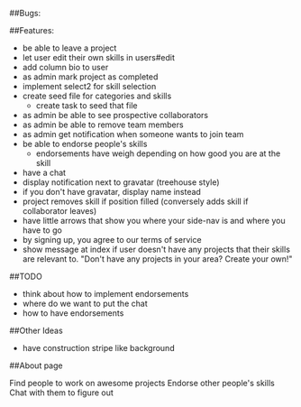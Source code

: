 ##Bugs:

##Features:

- be able to leave a project 
- let user edit their own skills in users#edit
- add column bio to user
- as admin mark project as completed
- implement select2 for skill selection
- create seed file for categories and skills
  - create task to seed that file 
- as admin be able to see prospective collaborators
- as admin be able to remove team members
- as admin get notification when someone wants to join team
- be able to endorse people's skills
  - endorsements have weigh depending on how good you are at the skill
- have a chat
- display notification next to gravatar (treehouse style)
- if you don't have gravatar, display name instead
- project removes skill if position filled (conversely adds skill if collaborator leaves)
- have little arrows that show you where your side-nav is and where you have to go
- by signing up, you agree to our terms of service
- show message at index if user doesn't have any projects that their skills are relevant to. "Don't have any projects in your area? Create your own!"

##TODO

- think about how to implement endorsements 
- where do we want to put the chat
- how to have endorsements

##Other Ideas

- have construction stripe like background 

##About page

Find people to work on awesome projects
Endorse other people's skills 
Chat with them to figure out 

